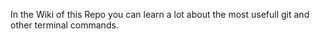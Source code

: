 In the Wiki of this Repo you can learn a lot about the most usefull git and other terminal commands.
